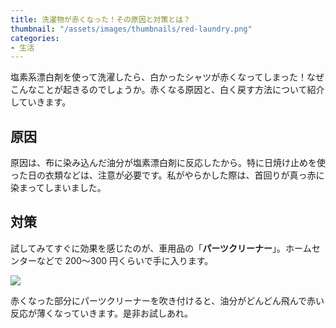 ```yaml
---
title: 洗濯物が赤くなった！その原因と対策とは？
thumbnail: "/assets/images/thumbnails/red-laundry.png"
categories:
- 生活
---
```


塩素系漂白剤を使って洗濯したら、白かったシャツが赤くなってしまった！なぜこんなことが起きるのでしょうか。赤くなる原因と、白く戻す方法について紹介していきます。
<!--more-->

## 原因
原因は、布に染み込んだ油分が塩素漂白剤に反応したから。特に日焼け止めを使った日の衣類などは、注意が必要です。私がやらかした際は、首回りが真っ赤に染まってしまいました。

## 対策
試してみてすぐに効果を感じたのが、車用品の「**パーツクリーナー**」。ホームセンターなどで 200〜300 円くらいで手に入ります。

<a target="_blank"  href="https://www.amazon.co.jp/gp/product/B07JMQMK96/ref=as_li_tl?ie=UTF8&camp=247&creative=1211&creativeASIN=B07JMQMK96&linkCode=as2&tag=yuppy0d-22&linkId=bbbec10ec6e8fd47cc32a3b22bd1d129"><img border="0" src="//ws-fe.amazon-adsystem.com/widgets/q?_encoding=UTF8&MarketPlace=JP&ASIN=B07JMQMK96&ServiceVersion=20070822&ID=AsinImage&WS=1&Format=_SL250_&tag=yuppy0d-22" ></a>

赤くなった部分にパーツクリーナーを吹き付けると、油分がどんどん飛んで赤い反応が薄くなっていきます。是非お試しあれ。
